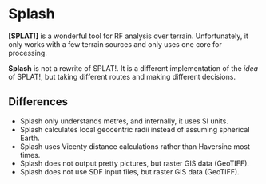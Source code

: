 # Splash

**[SPLAT!]** is a wonderful tool for RF analysis over terrain. Unfortunately,
it only works with a few terrain sources and only uses one core for processing.

**Splash** is not a rewrite of SPLAT!. It is a different implementation of the
_idea_ of SPLAT!, but taking different routes and making different decisions.

## Differences

 - Splash only understands metres, and internally, it uses SI units.
 - Splash calculates local geocentric radii instead of assuming spherical Earth.
 - Splash uses Vicenty distance calculations rather than Haversine most times.
 - Splash does not output pretty pictures, but raster GIS data (GeoTIFF).
 - Splash does not use SDF input files, but raster GIS data (GeoTIFF).
